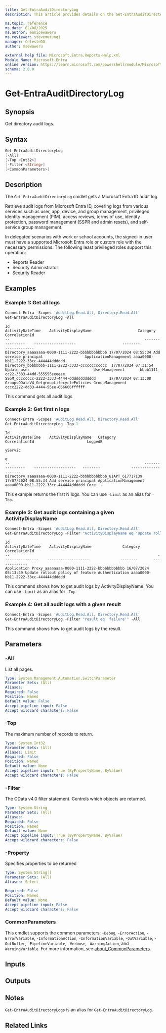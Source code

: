 ```yaml
---
title: Get-EntraAuditDirectoryLog
description: This article provides details on the Get-EntraAuditDirectoryLog command.

ms.topic: reference
ms.date: 02/08/2025
ms.author: eunicewaweru
ms.reviewer: stevemutungi
manager: CelesteDG
author: msewaweru

external help file: Microsoft.Entra.Reports-Help.xml
Module Name: Microsoft.Entra
online version: https://learn.microsoft.com/powershell/module/Microsoft.Entra/Get-EntraAuditDirectoryLog
schema: 2.0.0
---
```


# Get-EntraAuditDirectoryLog

## Synopsis

Get directory audit logs.

## Syntax

```powershell
Get-EntraAuditDirectoryLog
[-All]
[-Top <Int32>]
[-Filter <String>]
[<CommonParameters>]
```

## Description

The `Get-EntraAuditDirectoryLog` cmdlet gets a Microsoft Entra ID audit log.

Retrieve audit logs from Microsoft Entra ID, covering logs from various services such as user, app, device, and group management, privileged identity management (PIM), access reviews, terms of use, identity protection, password management (SSPR and admin resets), and self-service group management.

In delegated scenarios with work or school accounts, the signed-in user must have a supported Microsoft Entra role or custom role with the necessary permissions. The following least privileged roles support this operation:

- Reports Reader
- Security Administrator
- Security Reader

## Examples

### Example 1: Get all logs

```powershell
Connect-Entra -Scopes 'AuditLog.Read.All, Directory.Read.All'
Get-EntraAuditDirectoryLog -All
```

```Output
Id                                                             ActivityDateTime    ActivityDisplayName                     Category              CorrelationId
--                                                             ----------------    -------------------                     --------              -------------
Directory_aaaaaaaa-0000-1111-2222-bbbbbbbbbbbb 17/07/2024 08:55:34 Add service principal                   ApplicationManagement aaaa0000-bb11-2222-33cc-444444dddddd
Directory_bbbbbbbb-1111-2222-3333-cccccccccccc  17/07/2024 07:31:54 Update user                             UserManagement       bbbb1111-cc22-3333-44dd-555555eeeeee
SSGM_cccccccc-2222-3333-4444-dddddddddddd      17/07/2024 07:13:08 GroupsODataV4_GetgroupLifecyclePolicies GroupManagement       cccc2222-dd33-4444-55ee-666666ffffff

```

This command gets all audit logs.

### Example 2: Get first n logs

```powershell
Connect-Entra -Scopes 'AuditLog.Read.All, Directory.Read.All'
Get-EntraAuditDirectoryLog -Top 1
```

```Output
Id                                                             ActivityDateTime    ActivityDisplayName   Category              CorrelationId                        LoggedB
                                                                                                                                                                    yServic
                                                                                                                                                                    e
--                                                             ----------------    -------------------   --------              -------------                        -------
Directory_aaaaaaaa-0000-1111-2222-bbbbbbbbbbbb_8IAPT_617717139 17/07/2024 08:55:34 Add service principal ApplicationManagement aaaa0000-bb11-2222-33cc-444444dddddd Core...

```

This example returns the first N logs. You can use `-Limit` as an alias for `-Top`.

### Example 3: Get audit logs containing a given ActivityDisplayName

```powershell
Connect-Entra -Scopes 'AuditLog.Read.All, Directory.Read.All'
Get-EntraAuditDirectoryLog -Filter "ActivityDisplayName eq 'Update rollout policy of feature'" -Top 1
```

```Output
Id                                                                   ActivityDateTime    ActivityDisplayName              Category       CorrelationId
--                                                                   ----------------    -------------------              --------       -------------
Application Proxy_aaaaaaaa-0000-1111-2222-bbbbbbbbbbbb 16/07/2024 05:13:49 Update rollout policy of feature Authentication aaaa0000-bb11-2222-33cc-444444dddddd
```

This command shows how to get audit logs by ActivityDisplayName. You can use `-Limit` as an alias for `-Top`.

### Example 4: Get all audit logs with a given result

```powershell
Connect-Entra -Scopes 'AuditLog.Read.All, Directory.Read.All'
Get-EntraAuditDirectoryLog -Filter "result eq 'failure'" -All
```

This command shows how to get audit logs by the result.

## Parameters

### -All

List all pages.

```yaml
Type: System.Management.Automation.SwitchParameter
Parameter Sets: (All)
Aliases:
Required: False
Position: Named
Default value: False
Accept pipeline input: False
Accept wildcard characters: False
```

### -Top

The maximum number of records to return.

```yaml
Type: System.Int32
Parameter Sets: (All)
Aliases: Limit
Required: False
Position: Named
Default value: None
Accept pipeline input: True (ByPropertyName, ByValue)
Accept wildcard characters: False
```

### -Filter

The OData v4.0 filter statement.
Controls which objects are returned.

```yaml
Type: System.String
Parameter Sets: (All)
Aliases:
Required: False
Position: Named
Default value: None
Accept pipeline input: True (ByPropertyName, ByValue)
Accept wildcard characters: False
```

### -Property

Specifies properties to be returned

```yaml
Type: System.String[]
Parameter Sets: (All)
Aliases: Select

Required: False
Position: Named
Default value: None
Accept pipeline input: False
Accept wildcard characters: False
```

### CommonParameters

This cmdlet supports the common parameters: `-Debug`, `-ErrorAction`, `-ErrorVariable`, `-InformationAction`, `-InformationVariable`, `-OutVariable`, `-OutBuffer`, `-PipelineVariable`, `-Verbose`, `-WarningAction`, and `-WarningVariable`. For more information, see [about_CommonParameters](https://go.microsoft.com/fwlink/?LinkID=113216).

## Inputs

## Outputs

## Notes

`Get-EntraAuditDirectoryLogs` is an alias for `Get-EntraAuditDirectoryLog`.

## Related Links
